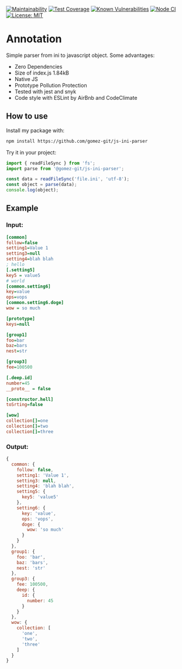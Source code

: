 [![Maintainability](https://api.codeclimate.com/v1/badges/d60ac6392b0647ff2ff6/maintainability)](https://codeclimate.com/github/gomez-git/js-ini-parser/maintainability)
[![Test Coverage](https://api.codeclimate.com/v1/badges/d60ac6392b0647ff2ff6/test_coverage)](https://codeclimate.com/github/gomez-git/js-ini-parser/test_coverage)
[![Known Vulnerabilities](https://snyk.io/test/github/gomez-git/js-ini-parser/badge.svg)](https://snyk.io/test/github/gomez-git/js-ini-parser)
[![Node CI](https://github.com/gomez-git/js-ini-parser/actions/workflows/NodeCI.yml/badge.svg?branch=main)](https://github.com/gomez-git/js-ini-parser/actions/workflows/NodeCI.yml)
[![License: MIT](https://img.shields.io/badge/License-MIT-yellow.svg)](https://opensource.org/licenses/MIT)
# Annotation
Simple parser from ini to javascript object. Some advantages:
* Zero Dependencies
* Size of index.js 1.84kB
* Native JS
* Prototype Pollution Protection
* Tested with jest and snyk
* Code style with ESLint by AirBnb and CodeClimate
## How to use
Install my package with:
```bash
npm install https://github.com/gomez-git/js-ini-parser

```
Try it in your project:
```javascript
import { readFileSync } from 'fs';
import parse from '@gomez-git/js-ini-parser';

const data = readFileSync('file.ini', 'utf-8');
const object = parse(data);
console.log(object);

```
## Example
### Input:
```ini
[common]
follow=false
setting1=Value 1
setting3=null
setting4=blah blah
; hello
[.setting5]
key5 = value5
# world
[common.setting6]
key=value
ops=vops
[common.setting6.doge]
wow = so much

[prototype]
keys=null

[group1]
foo=bar
baz=bars
nest=str

[group3]
fee=100500

[.deep.id]
number=45
__proto__ = false

[constructor.hell]
toSrting=false

[wow]
collection[]=one
collection[]=two
collection[]=three

```
### Output:
```javascript
{
  common: {
    follow: false,
    setting1: 'Value 1',
    setting3: null,
    setting4: 'blah blah',
    setting5: {
      key5: 'value5'
    },
    setting6: {
      key: 'value',
      ops: 'vops',
      doge: {
        wow: 'so much'
      }
    }
  },
  group1: {
    foo: 'bar',
    baz: 'bars',
    nest: 'str'
  },
  group3: {
    fee: 100500,
    deep: {
      id: {
        number: 45
      }
    }
  },
  wow: {
    collection: [
      'one',
      'two',
      'three'
    ]
  }
}

```
